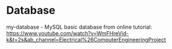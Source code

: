 # Database

my-database - MySQL basic database from online tutorial: https://www.youtube.com/watch?v=WmFHreVid-k&t=2s&ab_channel=Electrical%26ComputerEngineeringProject
